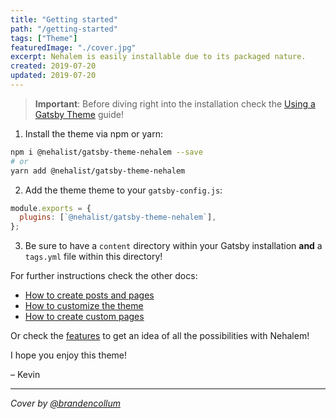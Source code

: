 ```yaml
---
title: "Getting started"
path: "/getting-started"
tags: ["Theme"]
featuredImage: "./cover.jpg"
excerpt: Nehalem is easily installable due to its packaged nature.
created: 2019-07-20
updated: 2019-07-20
---
```


> **Important**: Before diving right into the installation check the [Using a Gatsby Theme](https://www.gatsbyjs.org/docs/themes/using-a-gatsby-theme) guide!

1. Install the theme via npm or yarn:

```bash
npm i @nehalist/gatsby-theme-nehalem --save
# or
yarn add @nehalist/gatsby-theme-nehalem
```

2. Add the theme theme to your `gatsby-config.js`:

```javascript
module.exports = {
  plugins: [`@nehalist/gatsby-theme-nehalem`],
};
```

3. Be sure to have a `content` directory within your Gatsby installation __and__ a `tags.yml` file within this directory!

For further instructions check the other docs:

- [How to create posts and pages](creating-content)
- [How to customize the theme](/customization)
- [How to create custom pages](/custom-pages)

Or check the [features](/features) to get an idea of all the possibilities with Nehalem!

I hope you enjoy this theme!

– Kevin

---

*Cover by [@brandencollum](https://unsplash.com/@bradencollum)*
